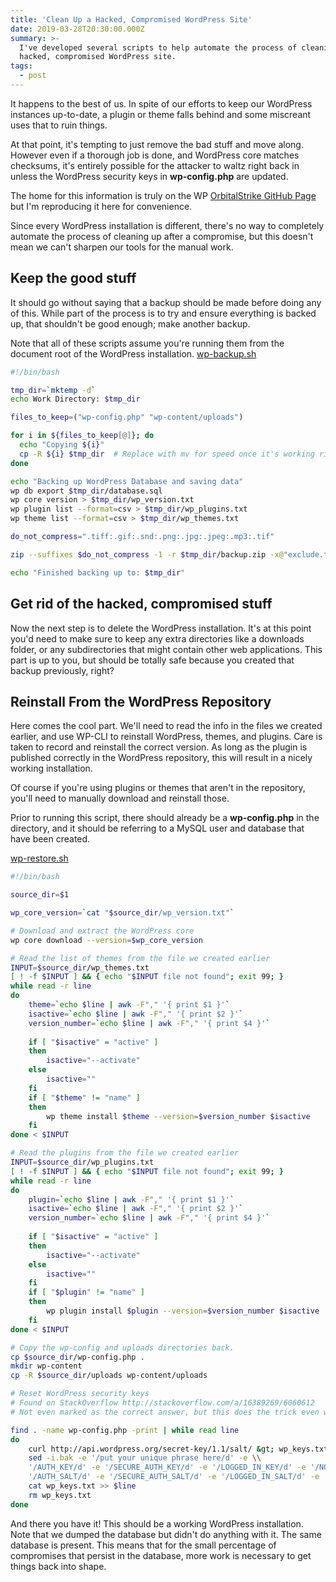 ```yaml
---
title: 'Clean Up a Hacked, Compromised WordPress Site'
date: 2019-03-28T20:30:00.000Z
summary: >-
  I've developed several scripts to help automate the process of cleaning up a
  hacked, compromised WordPress site.
tags:
  - post
---
```


<link rel="stylesheet" href="/_includes/assets/css/prism.css">
<script src="/_includes/assets/js/prism.js"></script>


It happens to the best of us. In spite of our efforts to keep our WordPress instances up-to-date, a plugin or theme falls behind and some miscreant uses that to ruin things.

At that point, it's tempting to just remove the bad stuff and move along. However even if a thorough job is done, and WordPress core matches checksums, it's entirely possible for the attacker to waltz right back in unless the WordPress security keys in **wp-config.php** are updated.

The home for this information is truly on the WP [OrbitalStrike GitHub Page](https://github.com/thursby/wp-orbitalstrike) but I'm reproducing it here for convenience.

Since every WordPress installation is different, there's no way to completely automate the process of cleaning up after a compromise, but this doesn't mean we can't sharpen our tools for the manual work.

## Keep the good stuff

It should go without saying that a backup should be made before doing any of this. While part of the process is to try and ensure everything is backed up, that shouldn't be good enough; make another backup.

Note that all of these scripts assume you're running them from the document root of the WordPress installation.
<a href="https://gist.githubusercontent.com/thursby/7395ce457ae6b1fbe49fee6d1e41cd20/raw/3c95ab2000bc9ed8c951d6d89ce5452117acf614/wp-backup.sh">wp-backup.sh</a>

```bash
#!/bin/bash

tmp_dir=`mktemp -d`
echo Work Directory: $tmp_dir

files_to_keep=("wp-config.php" "wp-content/uploads")

for i in ${files_to_keep[@]}; do
  echo "Copying ${i}"
  cp -R ${i} $tmp_dir  # Replace with mv for speed once it's working right
done

echo "Backing up WordPress Database and saving data"
wp db export $tmp_dir/database.sql
wp core version > $tmp_dir/wp_version.txt
wp plugin list --format=csv > $tmp_dir/wp_plugins.txt
wp theme list --format=csv > $tmp_dir/wp_themes.txt

do_not_compress=".tiff:.gif:.snd:.png:.jpg:.jpeg:.mp3:.tif"

zip --suffixes $do_not_compress -1 -r $tmp_dir/backup.zip -x@"exclude.txt" .

echo "Finished backing up to: $tmp_dir"
```

## Get rid of the hacked, compromised stuff

Now the next step is to delete the WordPress installation. It's at this point you'd need to make sure to keep any extra directories like a downloads folder, or any subdirectories that might contain other web applications. This part is up to you, but should be totally safe because you created that backup previously, right?

## Reinstall From the WordPress Repository

Here comes the cool part. We'll need to read the info in the files we created earlier, and use WP-CLI to reinstall WordPress, themes, and plugins. Care is taken to record and reinstall the correct version. As long as the plugin is published correctly in the WordPress repository, this will result in a nicely working installation.

Of course if you're using plugins or themes that aren't in the repository, you'll need to manually download and reinstall those.

Prior to running this script, there should already be a **wp-config.php** in the directory, and it should be referring to a MySQL user and database that have been created.

<a href="https://gist.githubusercontent.com/thursby/541f415c5751e1d656d67ab177eab9e3/raw/3f3c1ca59d957e6d48460b63a286498b2e09fec5/wp-restore.sh">wp-restore.sh</a>

```bash
#!/bin/bash

source_dir=$1

wp_core_version=`cat "$source_dir/wp_version.txt"`

# Download and extract the WordPress core
wp core download --version=$wp_core_version

# Read the list of themes from the file we created earlier
INPUT=$source_dir/wp_themes.txt
[ ! -f $INPUT ] && { echo "$INPUT file not found"; exit 99; }
while read -r line
do
	theme=`echo $line | awk -F"," '{ print $1 }'`
	isactive=`echo $line | awk -F"," '{ print $2 }'`
	version_number=`echo $line | awk -F"," '{ print $4 }'`
	
	if [ "$isactive" = "active" ]
	then
		isactive="--activate"
	else
		isactive=""
	fi
	if [ "$theme" != "name" ]
	then
		wp theme install $theme --version=$version_number $isactive
	fi
done < $INPUT

# Read the plugins from the file we created earlier
INPUT=$source_dir/wp_plugins.txt
[ ! -f $INPUT ] && { echo "$INPUT file not found"; exit 99; }
while read -r line
do
	plugin=`echo $line | awk -F"," '{ print $1 }'`
	isactive=`echo $line | awk -F"," '{ print $2 }'`
	version_number=`echo $line | awk -F"," '{ print $4 }'`
	
	if [ "$isactive" = "active" ]
	then
		isactive="--activate"
	else
		isactive=""
	fi
	if [ "$plugin" != "name" ]
	then
		wp plugin install $plugin --version=$version_number $isactive
	fi
done < $INPUT

# Copy the wp-config and uploads directories back.
cp $source_dir/wp-config.php .
mkdir wp-content
cp -R $source_dir/uploads wp-content/uploads

# Reset WordPress security keys
# Found on StackOverflow http://stackoverflow.com/a/16389269/6060612
# Not even marked as the correct answer, but this does the trick even with existing keys

find . -name wp-config.php -print | while read line
do
    curl http://api.wordpress.org/secret-key/1.1/salt/ &gt; wp_keys.txt
    sed -i.bak -e '/put your unique phrase here/d' -e \\
    '/AUTH_KEY/d' -e '/SECURE_AUTH_KEY/d' -e '/LOGGED_IN_KEY/d' -e '/NONCE_KEY/d' -e \\
    '/AUTH_SALT/d' -e '/SECURE_AUTH_SALT/d' -e '/LOGGED_IN_SALT/d' -e '/NONCE_SALT/d' $line
    cat wp_keys.txt >> $line
    rm wp_keys.txt
done
```

And there you have it! This should be a working WordPress installation. Note that we dumped the database but didn't do anything with it. The same database is present. This means that for the small percentage of compromises that persist in the database, more work is necessary to get things back into shape.
